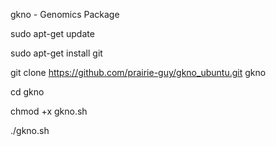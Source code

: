 gkno - Genomics Package

sudo apt-get update

sudo apt-get install git

git clone https://github.com/prairie-guy/gkno_ubuntu.git gkno

cd gkno

chmod +x gkno.sh

./gkno.sh
